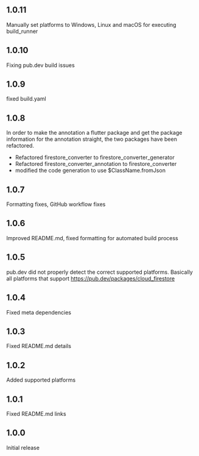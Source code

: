 ## 1.0.11

Manually set platforms to Windows, Linux and macOS for executing build_runner

## 1.0.10

Fixing pub.dev build issues

## 1.0.9

fixed build.yaml 

## 1.0.8

In order to make the annotation a flutter package and get the package information for the annotation 
straight, the two packages have been refactored.

* Refactored firestore_converter to firestore_converter_generator
* Refactored firestore_converter_annotation to firestore_converter
* modified the code generation to use $ClassName.fromJson

## 1.0.7

Formatting fixes, GitHub workflow fixes 

## 1.0.6

Improved README.md, fixed formatting for automated build process

## 1.0.5

pub.dev did not properly detect the correct supported platforms. Basically all platforms that support https://pub.dev/packages/cloud_firestore

## 1.0.4

Fixed meta dependencies

## 1.0.3

Fixed README.md details

## 1.0.2

Added supported platforms

## 1.0.1

Fixed README.md links

## 1.0.0

Initial release
